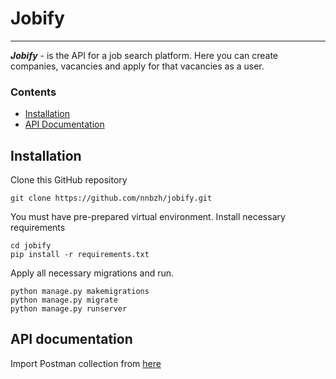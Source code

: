 # Jobify
***
***Jobify*** - is the API for a job search platform. Here you can create companies, vacancies and 
apply for that vacancies as a user.

### Contents

   * [Installation](#installation)
   * [API Documentation](#api-documentation)

## Installation
Clone this GitHub repository
```
git clone https://github.com/nnbzh/jobify.git
```
You must have pre-prepared virtual environment. Install necessary requirements 
```
cd jobify
pip install -r requirements.txt
```
Apply all necessary migrations and run.
```
python manage.py makemigrations
python manage.py migrate
python manage.py runserver
```

## API documentation

Import Postman collection from [here](https://www.getpostman.com/collections/f8e2d8fa6ca23c8a85a9)